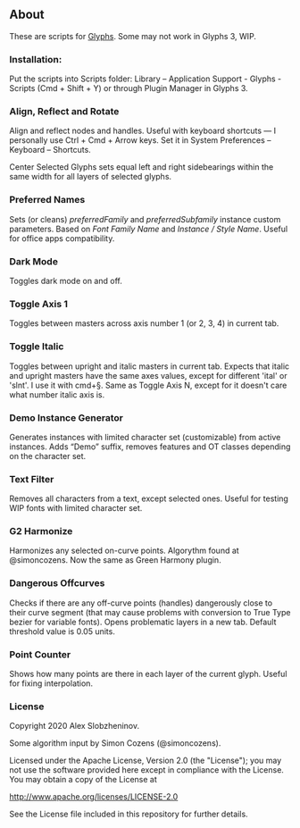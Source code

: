## About

These are scripts for [Glyphs](https://glyphsapp.com/). Some may not work in Glyphs 3, WIP.

### Installation: 
Put the scripts into Scripts folder: Library – Application Support - Glyphs - Scripts
(Cmd + Shift + Y) or through Plugin Manager in Glyphs 3.

### Align, Reflect and Rotate
Align and reflect nodes and handles. Useful with keyboard shortcuts — I personally use Ctrl + Cmd + Arrow keys. Set it in System Preferences – Keyboard – Shortcuts.

Center Selected Glyphs sets equal left and right sidebearings within the same width for all layers of selected glyphs.

### Preferred Names
Sets (or cleans) *preferredFamily* and *preferredSubfamily* instance custom parameters. Based on *Font Family Name* and *Instance / Style Name*. Useful for office apps compatibility.

### Dark Mode
Toggles dark mode on and off.

### Toggle Axis 1
Toggles between masters across axis number 1 (or 2, 3, 4) in current tab.

### Toggle Italic
Toggles between upright and italic masters in current tab. Expects that italic and upright masters have the same axes values, except for different 'ital' or 'slnt'.
I use it with cmd+§. Same as Toggle Axis N, except for it doesn't care what number italic axis is.

### Demo Instance Generator
Generates instances with limited character set (customizable) from active instances. Adds “Demo” suffix, removes features and OT classes depending on the character set.

### Text Filter
Removes all characters from a text, except selected ones. Useful for testing WIP fonts with limited character set.

### G2 Harmonize
Harmonizes any selected on-curve points. Algorythm found at @simoncozens. Now the same as Green Harmony plugin.

### Dangerous Offcurves
Checks if there are any off-curve points (handles) dangerously close to their curve segment (that may cause problems with conversion to True Type bezier for variable fonts). Opens problematic layers in a new tab. Default threshold value is 0.05 units.

### Point Counter
Shows how many points are there in each layer of the current glyph. Useful for fixing interpolation.



### License
Copyright 2020 Alex Slobzheninov.

Some algorithm input by Simon Cozens (@simoncozens).

Licensed under the Apache License, Version 2.0 (the "License"); you may not use the software provided here except in compliance with the License. You may obtain a copy of the License at

http://www.apache.org/licenses/LICENSE-2.0

See the License file included in this repository for further details.
